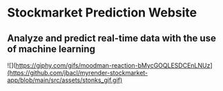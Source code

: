 ﻿# Stockmarket Prediction Website
 ## Analyze and predict real-time data with the use of machine learning
 
 ![](https://giphy.com/gifs/moodman-reaction-bMycGOQLESDCEnLNUz](https://github.com/jbacl/myrender-stockmarket-app/blob/main/src/assets/stonks_gif.gif)
